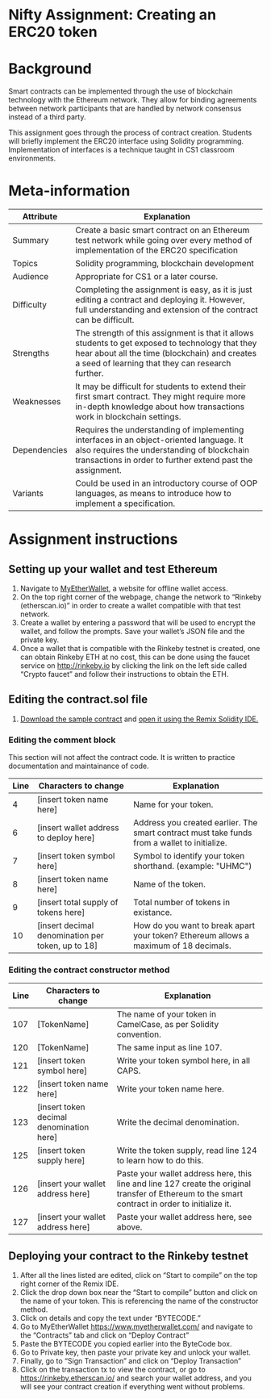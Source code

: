 Nifty Assignment: Creating an ERC20 token
=======================
# Background
Smart contracts can be implemented through the use of blockchain technology with the Ethereum network. They allow for binding agreements between network participants that are handled by network consensus instead of a third party.

This assignment goes through the process of contract creation. Students will briefly implement the ERC20 interface using Solidity programming. Implementation of interfaces is a technique taught in CS1 classroom environments.

# Meta-information
| Attribute | Explanation |
| ------------- | ------------- |
| Summary | Create a basic smart contract on an Ethereum test network while going over every method of implementation of the ERC20 specification  |
| Topics  | Solidity programming, blockchain development  |
| Audience | Appropriate for CS1 or a later course. |
| Difficulty | Completing the assignment is easy, as it is just editing a contract and deploying it. However, full understanding and extension of the contract can be difficult. |
| Strengths | The strength of this assignment is that it allows students to get exposed to technology that they hear about all the time (blockchain) and creates a seed of learning that they can research further. |
| Weaknesses | It may be difficult for students to extend their first smart contract. They might require more in-depth knowledge about how transactions work in blockchain settings. | 
| Dependencies | Requires the understanding of implementing interfaces in an object-oriented language. It also requires the understanding of blockchain transactions in order to further extend past the assignment. |
| Variants | Could be used in an introductory course of OOP languages, as means to introduce how to implement a specification. |

# Assignment instructions

## Setting up your wallet and test Ethereum
1. Navigate to [MyEtherWallet](https://www.myetherwallet.com/), a website for offline wallet access.  
2. On the top right corner of the webpage, change the network to “Rinkeby (etherscan.io)” in order to create a wallet compatible with that test network.
3. Create a wallet by entering a password that will be used to encrypt the wallet, and follow the prompts. Save your wallet’s JSON file and the private key.
4. Once a wallet that is compatible with the Rinkeby testnet is created, one can obtain Rinkeby ETH at no cost, this can be done using the faucet service on http://rinkeby.io by clicking the link on the left side called “Crypto faucet” and follow their instructions to obtain the ETH.

## Editing the contract.sol file
1. [Download the sample contract](contract.sol) and [open it using the Remix Solidity IDE.](https://remix.ethereum.org/)

### Editing the comment block
This section will not affect the contract code. It is written to practice documentation and maintainance of code. 

| Line | Characters to change | Explanation |
| --- | --- | --- |
| 4 | [insert token name here] | Name for your token. |
| 6 | [insert wallet address to deploy here] | Address you created earlier. The smart contract must take funds from a wallet to initialize. |
| 7 | [insert token symbol here] | Symbol to identify your token shorthand. (example: "UHMC") |
| 8 | [insert token name here] | Name of the token. |
| 9 | [insert total supply of tokens here] | Total number of tokens in existance. |
| 10 | [insert decimal denomination per token, up to 18] | How do you want to break apart your token? Ethereum allows a maximum of 18 decimals. |

### Editing the contract constructor method
| Line | Characters to change | Explanation |
| --- | --- | --- |
| 107 | [TokenName] | The name of your token in CamelCase, as per Solidity convention. |
| 120 | [TokenName] | The same input as line 107. |
| 121 | [insert token symbol here] | Write your token symbol here, in all CAPS. |
| 122 | [insert token name here] | Write your token name here. |
| 123 | [insert token decimal denomination here] | Write the decimal denomination. |
| 125 | [insert token supply here] | Write the token supply, read line 124 to learn how to do this. |
| 126 | [insert your wallet address here] | Paste your wallet address here, this line and line 127 create the original transfer of Ethereum to the smart contract in order to initialize it. |
| 127 | [insert your wallet address here] | Paste your wallet address here, see above. |

## Deploying your contract to the Rinkeby testnet
1. After all the lines listed are edited, click on “Start to compile” on the top right corner of the Remix IDE.
2. Click the drop down box near the “Start to compile” button and click on the name of your token. This is referencing the name of the constructor method. 
3. Click on details and copy the text under “BYTECODE.” 
4. Go to MyEtherWallet https://www.myetherwallet.com/  and navigate to the “Contracts” tab and click on “Deploy Contract”
5. Paste the BYTECODE you copied earlier into the ByteCode box.
6. Go to Private key, then paste your private key and unlock your wallet.
7. Finally, go to “Sign Transaction” and click on “Deploy Transaction”
8. Click on the transaction tx to view the contract, or go to https://rinkeby.etherscan.io/ and search your wallet address, and you will see your contract creation if everything went without problems. 
